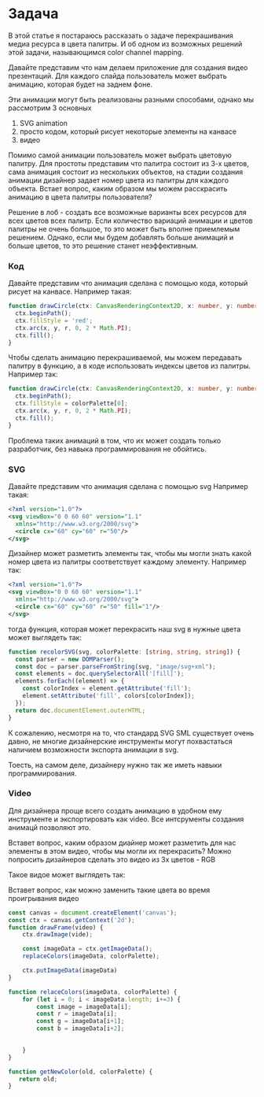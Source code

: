 # Задача
В этой статье я постараюсь рассказать о задаче перекрашивания медиа ресурса в цвета палитры.
И об одном из возможных решений этой задачи,  называющимся color channel mapping.

Давайте представим что нам делаем приложение для создания видео презентаций.
Для каждого слайда пользователь может выбрать анимацию, которая будет на заднем фоне.

Эти анимации могут быть реализованы разными способами, однако мы рассмотрим 3 основных
1. SVG animation
1. просто кодом, который рисует некоторые элементы на канвасе
1. видео

Помимо самой анимации пользователь может выбрать цветовую палитру.
Для простоты представим что палитра состоит из 3-х цветов, сама анимация состоит из нескольких объектов, на стадии создания анимации дизайнер задает номер цвета из палитры для каждого объекта.
Встает вопрос, каким образом мы можем расскрасить анимацию в цвета палитры пользователя?

Решение в лоб - создать все возможные варианты всех ресурсов для всех цветов всех палитр.
Если количество вариаций анимации и цветов палитры не очень большое, то это может быть вполне приемлемым решением.
Однако, если мы будем добавлять больше анимаций и больше цветов, то это решение станет неэффективным.


### Код

Давайте представим что анимация сделана с помощью кода, который рисует на канвасе.
Например такая:

```typescript
function drawCircle(ctx: CanvasRenderingContext2D, x: number, y: number, r: number) {
  ctx.beginPath();
  ctx.fillStyle = 'red';
  ctx.arc(x, y, r, 0, 2 * Math.PI);
  ctx.fill();
}
```

Чтобы сделать анимацию перекрашиваемой, мы можем передавать палитру в функцию, а в коде использовать индексы цветов из палитры.
Например так:

```typescript
function drawCircle(ctx: CanvasRenderingContext2D, x: number, y: number, r: number, colorPalette: [string, string, string]) {
  ctx.beginPath();
  ctx.fillStyle = colorPalette[0];
  ctx.arc(x, y, r, 0, 2 * Math.PI);
  ctx.fill();
}
```

Проблема таких анимаций в том, что их может создать только разработчик, без навыка программирования не обойтись.

### SVG

Давайте представим что анимация сделана с помощью svg
Например такая:

```svg
<?xml version="1.0"?>
<svg viewBox="0 0 60 60" version="1.1"
  xmlns="http://www.w3.org/2000/svg">
  <circle cx="60" cy="60" r="50"/>
</svg>
```

Дизайнер может разметить элементы так, чтобы мы могли знать какой номер цвета из палитры соответствует каждому элементу.
Например так:

```svg
<?xml version="1.0"?>
<svg viewBox="0 0 60 60" version="1.1"
  xmlns="http://www.w3.org/2000/svg">
  <circle cx="60" cy="60" r="50" fill="1"/>
</svg>
```

тогда функция, которая может перекрасить наш svg в нужные цвета может выглядеть так:

```typescript
function recolorSVG(svg, colorPalette: [string, string, string]) {
  const parser = new DOMParser();
  const doc = parser.parseFromString(svg, "image/svg+xml");
  const elements = doc.querySelectorAll('[fill]');
  elements.forEach((element) => {
    const colorIndex = element.getAttribute('fill');
    element.setAttribute('fill', colors[colorIndex]);
  });
  return doc.documentElement.outerHTML;
}
```

К сожалению, несмотря на то, что стандард SVG SML существует очень давно, не многие дизайнерские инструменты могут похвастаться наличием возможности экспорта анимации в svg.

Тоесть, на самом деле, дизайнеру нужно так же иметь навыки программирования.

### Video

Для дизайнера проще всего создать анимацию в удобном ему инструменте и экспортировать как video.
Все интсрументы создания анимацй позволяют это.

Вставет вопрос, каким образом диайнер может разметить для нас элементы в этом видео, чтобы мы могли их перекрасить?
Можно попросить дизайнеров сделать это видео из 3х цветов - RGB

Такое видое может выглядеть так:

Вставет вопрос, как можно заменить такие цвета во время проигрывания видео

```javascript
const canvas = document.createElement('canvas');
const ctx = canvas.getContext('2d');
function drawFrame(video) {
    ctx.drawImage(vide);

    const imageData = ctx.getImageData();
    replaceColors(imageData, colorPalette);

    ctx.putImageData(imageData)
}

function relaceColors(imageData, colorPalette) {
    for (let i = 0; i < imageData.length; i+=3) {
        const image = imageData[i];
        const r = imageData[i];
        const g = imageData[i+1];
        const b = imageData[i+2];

        
    }
}

function getNewColor(old, colorPalette) {
   return old;
}
```